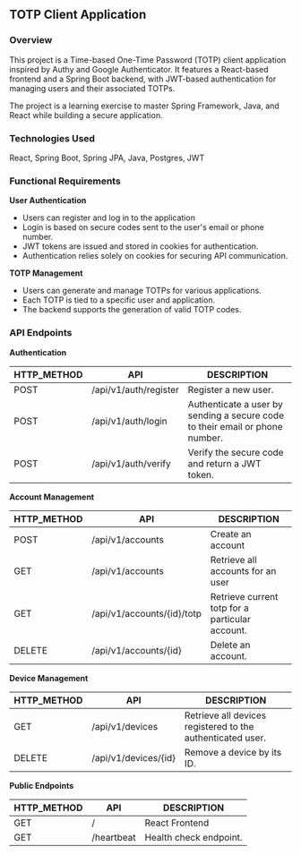 ## TOTP Client Application

### Overview

This project is a Time-based One-Time Password (TOTP) client application inspired by Authy and Google Authenticator. It features a React-based frontend and a Spring Boot backend, with JWT-based authentication for managing users and their associated TOTPs.

The project is a learning exercise to master Spring Framework, Java, and React while building a secure application.

### Technologies Used

React, Spring Boot, Spring JPA, Java, Postgres, JWT

### Functional Requirements

**User Authentication**
- Users can register and log in to the application
- Login is based on secure codes sent to the user's email or phone number. 
- JWT tokens are issued and stored in cookies for authentication. 
- Authentication relies solely on cookies for securing API communication.

**TOTP Management**
- Users can generate and manage TOTPs for various applications. 
- Each TOTP is tied to a specific user and application. 
- The backend supports the generation of valid TOTP codes.

### API Endpoints

**Authentication**

| HTTP_METHOD | API                   | DESCRIPTION                                                                  |
|-------------|-----------------------|------------------------------------------------------------------------------|
| POST        | /api/v1/auth/register | Register a new user.                                                         |
| POST        | /api/v1/auth/login    | Authenticate a user by sending a secure code to their email or phone number. 
| POST        | /api/v1/auth/verify   | Verify the secure code and return a JWT token.                               

**Account Management**

| HTTP_METHOD | API                        | DESCRIPTION                                     |
|-------------|----------------------------|-------------------------------------------------|
| POST        | /api/v1/accounts           | Create an account                               |
| GET         | /api/v1/accounts           | Retrieve all accounts for an user               |
| GET         | /api/v1/accounts/{id}/totp | Retrieve current totp for a particular account. |
| DELETE      | /api/v1/accounts/{id}      | Delete an account.                              |

**Device Management** 

| HTTP_METHOD | API                  | DESCRIPTION                                                |
|-------------|----------------------|------------------------------------------------------------|
| GET         | /api/v1/devices      | Retrieve all devices registered to the authenticated user. |
| DELETE      | /api/v1/devices/{id} | Remove a device by its ID.                                 |

**Public Endpoints**

| HTTP_METHOD | API        | DESCRIPTION            |
|-------------|------------|------------------------|
| GET         | /          | React Frontend         |
| GET         | /heartbeat | Health check endpoint. |
